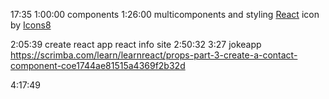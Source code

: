 17:35
1:00:00 components
1:26:00 multicomponents and styling
<a target="_blank" href="https://icons8.com/icon/wPohyHO_qO1a/react">React</a> icon by <a target="_blank" href="https://icons8.com">Icons8</a>

2:05:39 create react app react info site
2:50:32
3:27 jokeapp https://scrimba.com/learn/learnreact/props-part-3-create-a-contact-component-coe1744ae81515a4369f2b32d

4:17:49

